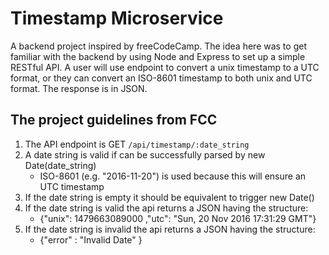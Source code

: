 # Timestamp Microservice
A backend project inspired by freeCodeCamp. The idea here was to get familiar with the backend by using Node and Express to set up a simple RESTful API. A user will use endpoint to convert a unix timestamp to a UTC format, or they can convert an ISO-8601 timestamp to both unix and UTC format. The response is in JSON.

## The project guidelines from FCC
1. The API endpoint is GET ```/api/timestamp/:date_string```
2. A date string is valid if can be successfully parsed by new Date(date_string)
    * ISO-8601 (e.g. "2016-11-20") is used because this will ensure an UTC timestamp
3. If the date string is empty it should be equivalent to trigger new Date()
4. If the date string is valid the api returns a JSON having the structure:
    * {"unix": 1479663089000 ,"utc": "Sun, 20 Nov 2016 17:31:29 GMT"}
5. If the date string is invalid the api returns a JSON having the structure:
    * {"error" : "Invalid Date" }

